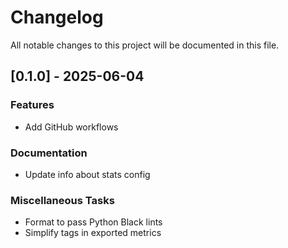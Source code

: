 # Changelog

All notable changes to this project will be documented in this file.

## [0.1.0] - 2025-06-04

### Features

- Add GitHub workflows

### Documentation

- Update info about stats config

### Miscellaneous Tasks

- Format to pass Python Black lints
- Simplify tags in exported metrics
